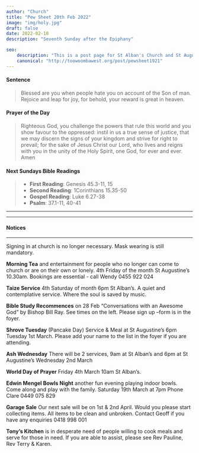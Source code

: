 ```yaml
---
author: "Church"
title: "Pew Sheet 20th Feb 2022"
image: "img/holy.jpg"
draft: false
date: 2022-02-10    
description: "Seventh Sunday after the Epiphany"

seo: 
    description: "This is a post page for St Alban's Church and St Augustine's Church Toowoomba"
    canonical: "http://toowoombawest.org/post/pewsheet1921"
---
```



#### Sentence

> Blessed are you when people hate you on account of the Son of man. Rejoice and leap for joy, for behold, your reward is great in heaven. 

#### Prayer of the Day

> Righteous God, you challenge the powers that rule this world and you show favour to the oppressed: instil in us a true sense of justice, that we may discern the signs of your kingdom and strive for right to prevail; for the sake of   Jesus Christ our Lord, who lives and reigns with you in the unity of the Holy Spirit, one God, for ever and ever.   Amen



#### Next Sundays Bible Readings
> * **First Reading**: Genesis 45.3-11, 15  
> * **Second Reading**: 1Corinthians 15.35-50
> * **Gospel Reading**: Luke 6.27-38
> * **Psalm**: 37.1-11, 40-41 

---



---
#### Notices
---
Signing in at church is no longer necessary.  Mask wearing is still mandatory.

**Morning Tea**
and entertainment for people who no longer can come to church or are on their own or lonely. 4th Friday of the month St Augustine’s 10.30am. Bookings are essential - call Wendy 0455 922 024 

**Taize Service**
4th Saturday of month 6pm St Alban’s. A quiet and contemplative service. Where the soul is saved by music.

**Bible Study Recommences**
on 28 Feb “Conversations with an Awesome God” by Bishop Bill Ray. See times on the left. Please sign up –form is in the foyer.  

**Shrove Tuesday**
(Pancake Day) Service & Meal at St Augustine’s 6pm Tuesday 1st March. Please add your name to the list in the foyer if you are attending.  

**Ash Wednesday**
There will be 2 services, 9am at St Alban’s and 6pm at St Augustine’s Wednesday 2nd March

**World Day of Prayer**
Friday 4th March 10am St Alban’s.   

**Edwin Mengel Bowls Night**
another fun evening playing indoor bowls. Come along and play with the family. Saturday 19th March at 7pm Phone Clare 0449 075 829 

**Garage Sale**
Our next sale will be on 1st & 2nd April. Would you please start collecting items. All items to be clean and unbroken. Contact Geoff if you have any enquiries 0418 998 001 

**Tony’s Kitchen**
is in desperate need of people willing to cook meals and serve for those in need. If you are able to assist, please see Rev Pauline, Rev Terry & Karen.